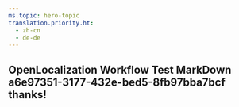 ```yaml
---
ms.topic: hero-topic
translation.priority.ht: 
  - zh-cn
  - de-de
---
```

## OpenLocalization Workflow Test MarkDown a6e97351-3177-432e-bed5-8fb97bba7bcf thanks!
